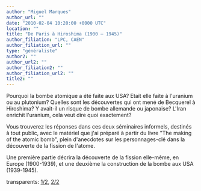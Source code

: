 ```yaml
---
author: "Miguel Marques"
author_url: ""
date: "2010-02-04 10:20:00 +0000 UTC"
location: ""
title: "De Paris à Hiroshima (1900 – 1945)"
author_filiation: "LPC, CAEN"
author_filiation_url: ""
type: "généraliste"
author2: ""
author_url2: ""
author_filiation2: ""
author_filiation_url2: ""
title2: ""
---
```

Pourquoi la bombe atomique a été faite aux USA? Etait elle faite à l'uranium ou au plutonium? Quelles sont les découvertes qui ont mené de Becquerel à Hiroshima? Y avait-il un risque de bombe allemande ou japonaise? L'Iran enrichit l'uranium, cela veut dire quoi exactement?

Vous trouverez les réponses dans ces deux séminaires informels, destinés à tout public, avec le matériel que j'ai préparé à partir du livre "The making of the atomic bomb", plein d'anecdotes sur les personnages-clé dans la découverte de la fission de l'atome.

Une première partie décrira la découverte de la fission elle-même, en Europe (1900-1939), et une deuxième la construction de la bombe aux USA (1939-1945).

transparents: [1/2](images/Communication/seminaires/MiguelMarques1.pdf), [2/2](images/Communication/seminaires/MiguelMarques2.pdf)
